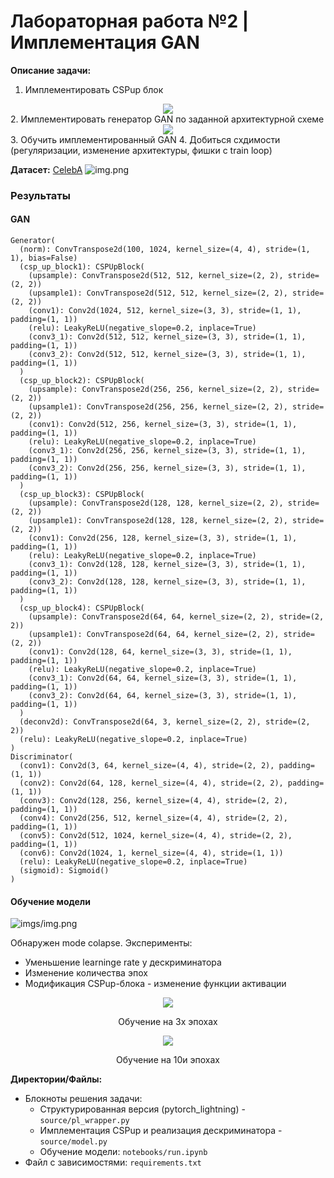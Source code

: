 # Лабораторная работа №2 | Имплементация GAN

**Описание задачи:**
1. Имплементировать CSPup блок
<div style='text-align:center'>
  <img src ='imgs/csp_up.jpg'>
</div>
2. Имплементировать генератор GAN по заданной архитектурной схеме
<div style='text-align:center'>
  <img src ='imgs/generator.jpg'>
</div>
3. Обучить имплементированный GAN
4. Добиться схдимости (регуляризации, изменение архитектуры, фишки с train loop)

**Датасет:** [CelebA](https://mmlab.ie.cuhk.edu.hk/projects/CelebA.html)
![img.png](imgs/img.png)



### Результаты
#### GAN

```text
Generator(
  (norm): ConvTranspose2d(100, 1024, kernel_size=(4, 4), stride=(1, 1), bias=False)
  (csp_up_block1): CSPUpBlock(
    (upsample): ConvTranspose2d(512, 512, kernel_size=(2, 2), stride=(2, 2))
    (upsample1): ConvTranspose2d(512, 512, kernel_size=(2, 2), stride=(2, 2))
    (conv1): Conv2d(1024, 512, kernel_size=(3, 3), stride=(1, 1), padding=(1, 1))
    (relu): LeakyReLU(negative_slope=0.2, inplace=True)
    (conv3_1): Conv2d(512, 512, kernel_size=(3, 3), stride=(1, 1), padding=(1, 1))
    (conv3_2): Conv2d(512, 512, kernel_size=(3, 3), stride=(1, 1), padding=(1, 1))
  )
  (csp_up_block2): CSPUpBlock(
    (upsample): ConvTranspose2d(256, 256, kernel_size=(2, 2), stride=(2, 2))
    (upsample1): ConvTranspose2d(256, 256, kernel_size=(2, 2), stride=(2, 2))
    (conv1): Conv2d(512, 256, kernel_size=(3, 3), stride=(1, 1), padding=(1, 1))
    (relu): LeakyReLU(negative_slope=0.2, inplace=True)
    (conv3_1): Conv2d(256, 256, kernel_size=(3, 3), stride=(1, 1), padding=(1, 1))
    (conv3_2): Conv2d(256, 256, kernel_size=(3, 3), stride=(1, 1), padding=(1, 1))
  )
  (csp_up_block3): CSPUpBlock(
    (upsample): ConvTranspose2d(128, 128, kernel_size=(2, 2), stride=(2, 2))
    (upsample1): ConvTranspose2d(128, 128, kernel_size=(2, 2), stride=(2, 2))
    (conv1): Conv2d(256, 128, kernel_size=(3, 3), stride=(1, 1), padding=(1, 1))
    (relu): LeakyReLU(negative_slope=0.2, inplace=True)
    (conv3_1): Conv2d(128, 128, kernel_size=(3, 3), stride=(1, 1), padding=(1, 1))
    (conv3_2): Conv2d(128, 128, kernel_size=(3, 3), stride=(1, 1), padding=(1, 1))
  )
  (csp_up_block4): CSPUpBlock(
    (upsample): ConvTranspose2d(64, 64, kernel_size=(2, 2), stride=(2, 2))
    (upsample1): ConvTranspose2d(64, 64, kernel_size=(2, 2), stride=(2, 2))
    (conv1): Conv2d(128, 64, kernel_size=(3, 3), stride=(1, 1), padding=(1, 1))
    (relu): LeakyReLU(negative_slope=0.2, inplace=True)
    (conv3_1): Conv2d(64, 64, kernel_size=(3, 3), stride=(1, 1), padding=(1, 1))
    (conv3_2): Conv2d(64, 64, kernel_size=(3, 3), stride=(1, 1), padding=(1, 1))
  )
  (deconv2d): ConvTranspose2d(64, 3, kernel_size=(2, 2), stride=(2, 2))
  (relu): LeakyReLU(negative_slope=0.2, inplace=True)
)
Discriminator(
  (conv1): Conv2d(3, 64, kernel_size=(4, 4), stride=(2, 2), padding=(1, 1))
  (conv2): Conv2d(64, 128, kernel_size=(4, 4), stride=(2, 2), padding=(1, 1))
  (conv3): Conv2d(128, 256, kernel_size=(4, 4), stride=(2, 2), padding=(1, 1))
  (conv4): Conv2d(256, 512, kernel_size=(4, 4), stride=(2, 2), padding=(1, 1))
  (conv5): Conv2d(512, 1024, kernel_size=(4, 4), stride=(2, 2), padding=(1, 1))
  (conv6): Conv2d(1024, 1, kernel_size=(4, 4), stride=(1, 1))
  (relu): LeakyReLU(negative_slope=0.2, inplace=True)
  (sigmoid): Sigmoid()
)

```
#### Обучение модели

![imgs/img.png](imgs/logs_tensorboard.png)

Обнаружен mode colapse.
Эксперименты:
- Уменьшение learninge rate у дескриминатора
- Изменение количества эпох
- Модификация CSPup-блока - изменение функции активации

<div style='text-align:center'>
  <img src ='imgs/generate_img.png'>
  <p style='text-align:center'> Обучение на 3х эпохах </p>
</div>

<div style='text-align:center'>
  <img src ='imgs/generate_img_10.png'>
  <p style='text-align:center'> Обучение на 10и эпохах </p>
</div>


**Директории/Файлы:**
- Блокноты решения задачи:
  - Структурированная версия (pytorch_lightning) - `source/pl_wrapper.py`
  - Имплементация CSPup и реализация дескриминатора - `source/model.py`
  - Обучение модели: `notebooks/run.ipynb`
- Файл с зависимостями: `requirements.txt`